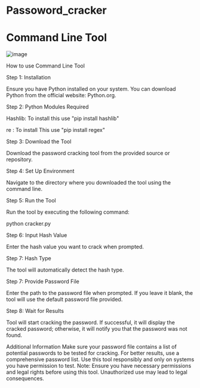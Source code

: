 # Passoword_cracker
# Command Line Tool
![image](https://github.com/harshadlataye14/Password_cracker/assets/57581998/7e22c11d-917e-4e9a-bf63-94fd29a88e85)

How to use Command Line Tool

Step 1: Installation

Ensure you have Python installed on your system. You can download Python from the official website: Python.org.

Step 2: Python Modules Required

Hashlib: To install this use "pip install hashlib"

re : To install This use "pip install regex"

Step 3: Download the Tool

Download the password cracking tool from the provided source or repository.

Step 4: Set Up Environment

Navigate to the directory where you downloaded the tool using the command line.

Step 5: Run the Tool

Run the tool by executing the following command:

python cracker.py

Step 6: Input Hash Value

Enter the hash value you want to crack when prompted.

Step 7: Hash Type

The tool will automatically detect the hash type. 

Step 7: Provide Password File

Enter the path to the password file when prompted. If you leave it blank, the tool will use the default password file provided.

Step 8: Wait for Results

Tool will start cracking the password. If successful, it will display the cracked password; otherwise, it will notify you that the password was not found.

Additional Information
Make sure your password file contains a list of potential passwords to be tested for cracking.
For better results, use a comprehensive password list.
Use this tool responsibly and only on systems you have permission to test.
Note: Ensure you have necessary permissions and legal rights before using this tool. Unauthorized use may lead to legal consequences.
